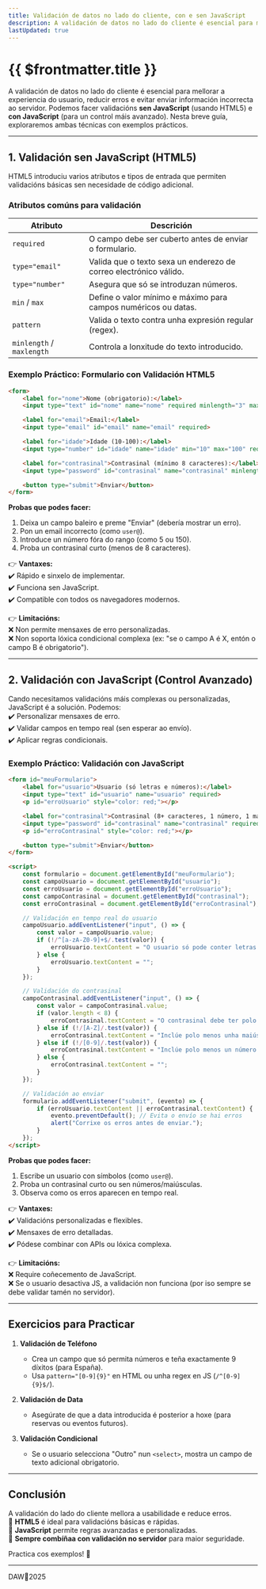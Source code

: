 ```yaml
---
title: Validación de datos no lado do cliente, con e sen JavaScript
description: A validación de datos no lado do cliente é esencial para mellorar a experiencia do usuario. 
lastUpdated: true
---
```



# {{ $frontmatter.title }}

A validación de datos no lado do cliente é esencial para mellorar a experiencia do usuario, reducir erros e evitar enviar información incorrecta ao servidor. Podemos facer validacións **sen JavaScript** (usando HTML5) e **con JavaScript** (para un control máis avanzado). Nesta breve guía, exploraremos ambas técnicas con exemplos prácticos.

---

## **1. Validación sen JavaScript (HTML5)**
HTML5 introduciu varios atributos e tipos de entrada que permiten validacións básicas sen necesidade de código adicional. 

### **Atributos comúns para validación**
| Atributo                  | Descrición                                                        |
| ------------------------- | ----------------------------------------------------------------- |
| `required`                | O campo debe ser cuberto antes de enviar o formulario.            |
| `type="email"`            | Valida que o texto sexa un enderezo de correo electrónico válido. |
| `type="number"`           | Asegura que só se introduzan números.                             |
| `min` / `max`             | Define o valor mínimo e máximo para campos numéricos ou datas.    |
| `pattern`                 | Valida o texto contra unha expresión regular (regex).             |
| `minlength` / `maxlength` | Controla a lonxitude do texto introducido.                        |

### **Exemplo Práctico: Formulario con Validación HTML5**
```html
<form>
    <label for="nome">Nome (obrigatorio):</label>
    <input type="text" id="nome" name="nome" required minlength="3" maxlength="50">

    <label for="email">Email:</label>
    <input type="email" id="email" name="email" required>

    <label for="idade">Idade (10-100):</label>
    <input type="number" id="idade" name="idade" min="10" max="100" required>

    <label for="contrasinal">Contrasinal (mínimo 8 caracteres):</label>
    <input type="password" id="contrasinal" name="contrasinal" minlength="8" required>

    <button type="submit">Enviar</button>
</form>
```
**Probas que podes facer:**
1. Deixa un campo baleiro e preme "Enviar" (debería mostrar un erro).
2. Pon un email incorrecto (como `user@`).
3. Introduce un número fóra do rango (como 5 ou 150).
4. Proba un contrasinal curto (menos de 8 caracteres).

👉 **Vantaxes:**  
✔️ Rápido e sinxelo de implementar.  
✔️ Funciona sen JavaScript.  
✔️ Compatible con todos os navegadores modernos.  

👉 **Limitacións:**  
❌ Non permite mensaxes de erro personalizadas.  
❌ Non soporta lóxica condicional complexa (ex: "se o campo A é X, entón o campo B é obrigatorio").  

---

## **2. Validación con JavaScript (Control Avanzado)**
Cando necesitamos validacións máis complexas ou personalizadas, JavaScript é a solución. Podemos:  
✔️ Personalizar mensaxes de erro.  
✔️ Validar campos en tempo real (sen esperar ao envío).  
✔️ Aplicar regras condicionais.  

### **Exemplo Práctico: Validación con JavaScript**
```html
<form id="meuFormulario">
    <label for="usuario">Usuario (só letras e números):</label>
    <input type="text" id="usuario" name="usuario" required>
    <p id="erroUsuario" style="color: red;"></p>

    <label for="contrasinal">Contrasinal (8+ caracteres, 1 número, 1 maiúscula):</label>
    <input type="password" id="contrasinal" name="contrasinal" required>
    <p id="erroContrasinal" style="color: red;"></p>

    <button type="submit">Enviar</button>
</form>

<script>
    const formulario = document.getElementById("meuFormulario");
    const campoUsuario = document.getElementById("usuario");
    const erroUsuario = document.getElementById("erroUsuario");
    const campoContrasinal = document.getElementById("contrasinal");
    const erroContrasinal = document.getElementById("erroContrasinal");

    // Validación en tempo real do usuario
    campoUsuario.addEventListener("input", () => {
        const valor = campoUsuario.value;
        if (!/^[a-zA-Z0-9]+$/.test(valor)) {
            erroUsuario.textContent = "O usuario só pode conter letras e números.";
        } else {
            erroUsuario.textContent = "";
        }
    });

    // Validación do contrasinal
    campoContrasinal.addEventListener("input", () => {
        const valor = campoContrasinal.value;
        if (valor.length < 8) {
            erroContrasinal.textContent = "O contrasinal debe ter polo menos 8 caracteres.";
        } else if (!/[A-Z]/.test(valor)) {
            erroContrasinal.textContent = "Inclúe polo menos unha maiúscula.";
        } else if (!/[0-9]/.test(valor)) {
            erroContrasinal.textContent = "Inclúe polo menos un número.";
        } else {
            erroContrasinal.textContent = "";
        }
    });

    // Validación ao enviar
    formulario.addEventListener("submit", (evento) => {
        if (erroUsuario.textContent || erroContrasinal.textContent) {
            evento.preventDefault(); // Evita o envío se hai erros
            alert("Corrixe os erros antes de enviar.");
        }
    });
</script>
```
**Probas que podes facer:**
1. Escribe un usuario con símbolos (como `user@`).  
2. Proba un contrasinal curto ou sen números/maiúsculas.  
3. Observa como os erros aparecen en tempo real.  

👉 **Vantaxes:**  
✔️ Validacións personalizadas e flexibles.  
✔️ Mensaxes de erro detalladas.  
✔️ Pódese combinar con APIs ou lóxica complexa.  

👉 **Limitacións:**  
❌ Require coñecemento de JavaScript.  
❌ Se o usuario desactiva JS, a validación non funciona (por iso sempre se debe validar tamén no servidor).  

---

## **Exercicios para Practicar**
1. **Validación de Teléfono**  
   - Crea un campo que só permita números e teña exactamente 9 díxitos (para España).  
   - Usa `pattern="[0-9]{9}"` en HTML ou unha regex en JS (`/^[0-9]{9}$/`).  

2. **Validación de Data**  
   - Asegúrate de que a data introducida é posterior a hoxe (para reservas ou eventos futuros).  

3. **Validación Condicional**  
   - Se o usuario selecciona "Outro" nun `<select>`, mostra un campo de texto adicional obrigatorio.  

---

## **Conclusión**
A validación do lado do cliente mellora a usabilidade e reduce erros.  
🔹 **HTML5** é ideal para validacións básicas e rápidas.  
🔹 **JavaScript** permite regras avanzadas e personalizadas.  
🔹 **Sempre combíñaa con validación no servidor** para maior seguridade.  

Practica cos exemplos! 🚀

---

DAW🧊2025
